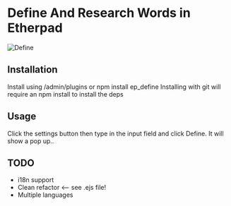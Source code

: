 # Define And Research Words in Etherpad

![Define](http://i.imgur.com/I75UDqV.png)

## Installation
Install using /admin/plugins or npm install ep_define
Installing with git will require an npm install to install the deps

## Usage
Click the settings button then type in the input field and click Define.  It will show a pop up..


## TODO
* i18n support
* Clean refactor <-- see .ejs file!
* Multiple languages
